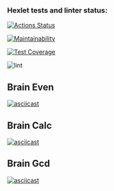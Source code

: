 ### Hexlet tests and linter status:
[![Actions Status](https://github.com/Synhalen/frontend-project-lvl1/workflows/hexlet-check/badge.svg)](https://github.com/Synhalen/frontend-project-lvl1/actions)

[![Maintainability](https://api.codeclimate.com/v1/badges/a99a88d28ad37a79dbf6/maintainability)](https://codeclimate.com/github/codeclimate/codeclimate/maintainability)

[![Test Coverage](https://api.codeclimate.com/v1/badges/a99a88d28ad37a79dbf6/test_coverage)](https://codeclimate.com/github/codeclimate/codeclimate/test_coverage)

![lint](https://github.com/Synhalen/frontend-project-lvl1/actions/workflows/lint.yml/badge.svg)

## Brain Even
[![asciicast](https://asciinema.org/a/441614.svg)](https://asciinema.org/a/441614)

## Brain Calc
[![asciicast](https://asciinema.org/a/441612.svg)](https://asciinema.org/a/441612)

## Brain Gcd
[![asciicast](https://asciinema.org/a/441622.svg)](https://asciinema.org/a/441622)